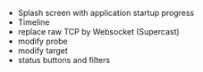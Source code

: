 * Splash screen with application startup progress
* Timeline
* replace raw TCP by Websocket (Supercast)
* modify probe
* modify target
* status buttons and filters